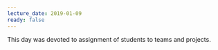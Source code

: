 ```yaml
---
lecture_date: 2019-01-09
ready: false
---
```


This day was devoted to assignment of students to teams and projects.
